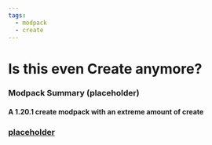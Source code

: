 ```yaml
---
tags:
  - modpack
  - create
---
```

# Is this even Create anymore?

### Modpack Summary (placeholder)
#### A 1.20.1 create modpack with an extreme amount of create

### [placeholder](beta-0.8/index.md)
